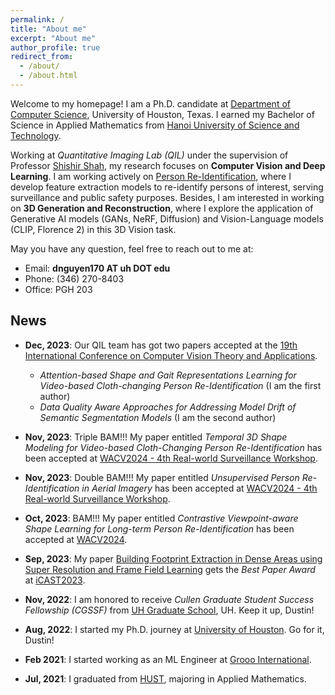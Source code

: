 ```yaml
---
permalink: /
title: "About me"
excerpt: "About me"
author_profile: true
redirect_from: 
  - /about/
  - /about.html
---
```


Welcome to my homepage! I am a Ph.D. candidate at [Department of Computer Science](https://cs.uh.edu), University of Houston, Texas. I earned my Bachelor of Science in Applied Mathematics from [Hanoi University of Science and Technology](https://hust.edu.vn/).

Working at *Quantitative Imaging Lab (QIL)* under the supervision of Professor [Shishir Shah](https://scholar.google.com/citations?user=gJ3JGSsAAAAJ&hl=en), my research focuses on **Computer Vision and Deep Learning**. I am working actively on [Person Re-Identification](https://paperswithcode.com/task/person-re-identification#:~:text=It%20involves%20detecting%20and%20tracking,a%20robust%20and%20efficient%20manner.), where I develop feature extraction models to re-identify persons of interest, serving surveillance and public safety purposes. Besides, I am interested in working on **3D Generation and Reconstruction**, where I explore the application of Generative AI models (GANs, NeRF, Diffusion) and Vision-Language models (CLIP, Florence 2) in this 3D Vision task.

May you have any question, feel free to reach out to me at:
- Email: **dnguyen170 AT uh DOT edu**
- Phone: (346) 270-8403
- Office: PGH 203

## News
- **Dec, 2023**: Our QIL team has got two papers accepted at the [19th International Conference on Computer Vision Theory and Applications](https://visapp.scitevents.org/).
  + *Attention-based Shape and Gait Representations Learning for Video-based Cloth-changing Person Re-Identification* (I am the first author)
  + *Data Quality Aware Approaches for Addressing Model Drift of Semantic Segmentation Models* (I am the second author)

- **Nov, 2023**: Triple BAM!!! My paper entitled *Temporal 3D Shape Modeling for Video-based Cloth-Changing Person Re-Identification* has been accepted at [WACV2024 - 4th Real-world Surveillance Workshop](https://vap.aau.dk/rws-wacv2024/).
- **Nov, 2023**: Double BAM!!! My paper entitled *Unsupervised Person Re-Identification in Aerial Imagery* has been accepted at [WACV2024 - 4th Real-world Surveillance Workshop](https://vap.aau.dk/rws-wacv2024/).
- **Oct, 2023**: BAM!!! My paper entitled *Contrastive Viewpoint-aware Shape Learning for Long-term Person Re-Identification* has been accepted at [WACV2024](https://wacv2024.thecvf.com/).

- **Sep, 2023**: My paper [Building Footprint Extraction in Dense Areas using Super Resolution and Frame Field Learning](https://arxiv.org/abs/2309.01656) gets the *Best Paper Award* at [iCAST2023](https://icast-2023.github.io/).

- **Nov, 2022**: I am honored to receive *Cullen Graduate Student Success Fellowship (CGSSF)* from [UH Graduate School](https://www.uh.edu/graduate-school), UH. Keep it up, Dustin!
- **Aug, 2022**: I started my Ph.D. journey at [University of Houston](https://uh.edu). Go for it, Dustin! 
- **Feb 2021**: I started working as an ML Engineer at [Grooo International](https://grooo.vn/en).
- **Jul, 2021**: I graduated from [HUST](https://hust.edu.vn/), majoring in Applied Mathematics.
